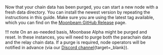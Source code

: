 Now that your chain data has been purged, you can start a new node with a fresh data directory. You can install the newest version by repeating the instructions in this guide. Make sure you are using the latest tag available, which you can find on the [Moonbeam GitHub Release](https://github.com/moonbeam-foundation/moonbeam/releases/) page.

!!! note
    On an as-needed basis, Moonbase Alpha might be purged and reset. In these instances, you will need to purge both the parachain data and the relay chain data. If a purge is required, node operators will be notified in advance (via our [Discord channel](https://discord.gg/PfpUATX){target=\_blank}).
